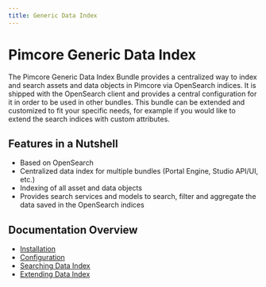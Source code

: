 ```yaml
---
title: Generic Data Index
---
```


# Pimcore Generic Data Index

The Pimcore Generic Data Index Bundle provides a centralized way to index and search assets and data objects in Pimcore via OpenSearch indices.
It is shipped with the OpenSearch client and provides a central configuration for it in order to be used in other bundles.
This bundle can be extended and customized to fit your specific needs, for example if you would like to extend the search indices with custom attributes.

## Features in a Nutshell
- Based on OpenSearch
- Centralized data index for multiple bundles (Portal Engine, Studio API/UI, etc.)
- Indexing of all asset and data objects
- Provides search services and models to search, filter and aggregate the data saved in the OpenSearch indices 

## Documentation Overview
- [Installation](./doc/01_Installation/README.md)
- [Configuration](./doc/02_Configuration/README.md)
- [Searching Data Index](doc/04_Searching_For_Data_In_Index/README.md)
- [Extending Data Index](./doc/05_Extending_Data_Index/README.md)
